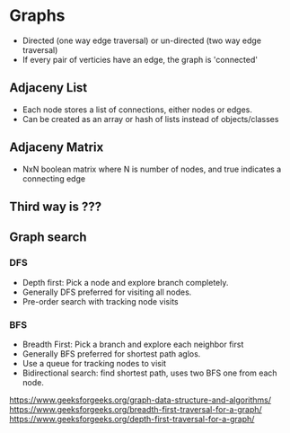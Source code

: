 # Graphs

- Directed (one way edge traversal) or un-directed (two way edge traversal)
- If every pair of verticies have an edge, the graph is 'connected'

## Adjaceny List

- Each node stores a list of connections, either nodes or edges.
- Can be created as an array or hash of lists instead of objects/classes

## Adjaceny Matrix

- NxN boolean matrix where N is number of nodes, and true indicates a connecting edge

## Third way is ???

## Graph search

### DFS

- Depth first: Pick a node and explore branch completely.
- Generally DFS preferred for visiting all nodes.
- Pre-order search with tracking node visits

### BFS

- Breadth First: Pick a branch and explore each neighbor first
- Generally BFS preferred for shortest path aglos.
- Use a queue for tracking nodes to visit
- Bidirectional search: find shortest path, uses two BFS one from each node.

https://www.geeksforgeeks.org/graph-data-structure-and-algorithms/
https://www.geeksforgeeks.org/breadth-first-traversal-for-a-graph/
https://www.geeksforgeeks.org/depth-first-traversal-for-a-graph/
